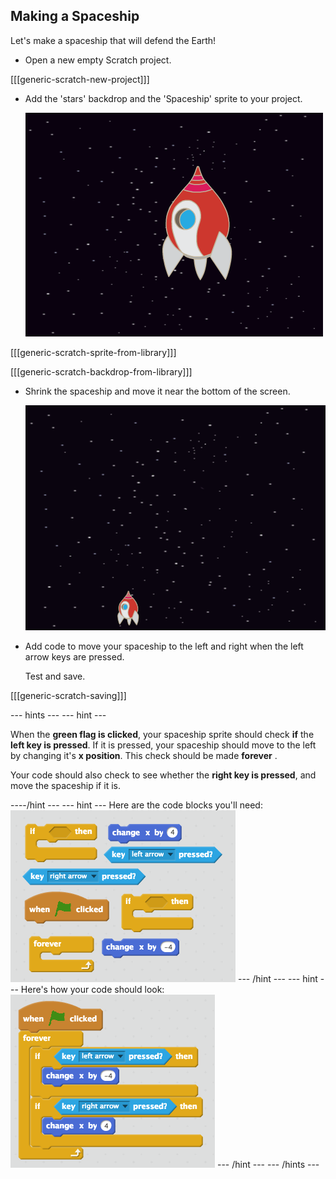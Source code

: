 ## Making a Spaceship

Let's make a spaceship that will defend the Earth!

+ Open a new empty Scratch project.

[[[generic-scratch-new-project]]]

+ Add the 'stars' backdrop and the 'Spaceship' sprite to your project.

	![screenshot](images/invaders-sprites.png)

[[[generic-scratch-sprite-from-library]]]

[[[generic-scratch-backdrop-from-library]]]

+ Shrink the spaceship and move it near the bottom of the screen.

	![screenshot](images/invaders-resize.png)

+ Add code to move your spaceship to the left and right when the left arrow keys are pressed.

 	Test and save.

[[[generic-scratch-saving]]]

--- hints ---
--- hint ---

When the __green flag is clicked__, your spaceship sprite should check __if__ the __left key is pressed__. If it is pressed, your spaceship should move to the left by changing it's __x position__. This check should be made __forever__ .

Your code should also check to see whether the __right key is pressed__, and move the spaceship if it is.

----/hint ---
--- hint ---
Here are the code blocks you'll need:
![screenshot](images/invaders-spaceship-movement-blocks.png)
--- /hint ---
--- hint ---
Here's how your code should look:
![screenshot](images/invaders-spaceship-movement-code.png)
--- /hint ---
--- /hints ---
